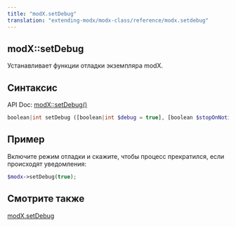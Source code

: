 ```yaml
---
title: "modX.setDebug"
translation: "extending-modx/modx-class/reference/modx.setdebug"
---
```


## modX::setDebug

Устанавливает функции отладки экземпляра modX.

## Синтаксис

API Doc: [modX::setDebug()](http://api.modx.com/revolution/2.2/db_core_model_modx_modx.class.html#%5CmodX::setDebug())

``` php
boolean|int setDebug ([boolean|int $debug = true], [boolean $stopOnNotice = false])
```

## Пример

Включите режим отладки и скажите, чтобы процесс прекратился, если происходят уведомления:

``` php
$modx->setDebug(true);
```

## Смотрите также

[modX.setDebug](extending-modx/modx-class/reference/modx.setdebug)
